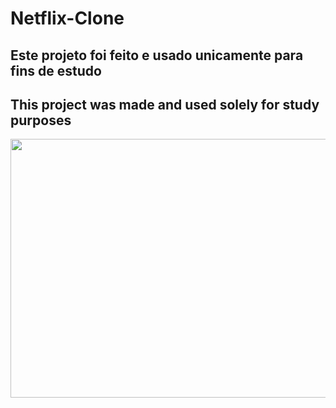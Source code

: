 # Netflix-Clone

## Este projeto foi feito e usado unicamente para fins de estudo
## This project was made and used solely for study purposes



<img height="414" width="574" src="https://media.discordapp.net/attachments/1108011461999079467/1114998800604463155/Captura_de_Tela_2023-06-04_as_16.26.57.png?width=1276&height=936" >
</div>
